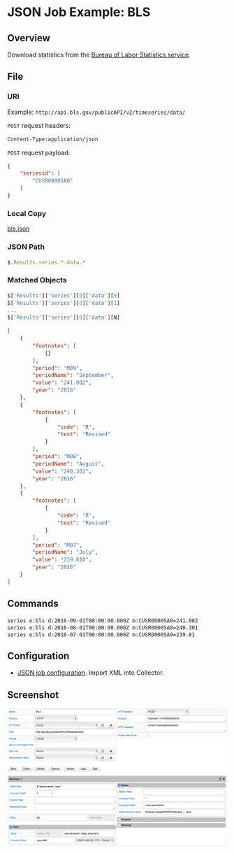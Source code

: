 # JSON Job Example: BLS

## Overview

Download statistics from the [Bureau of Labor Statistics service](https://www.bls.gov).

## File

### URI

Example: `http://api.bls.gov/publicAPI/v2/timeseries/data/`

`POST` request headers:

```txt
Content-Type:application/json
```

`POST` request payload:

```json
{
    "seriesid": [
        "CUSR0000SA0"
    ]
}
```

### Local Copy

[bls.json](./bls.json)

### JSON Path

```javascript
$.Results.series.*.data.*
```

### Matched Objects

```javascript
$['Results']['series'][0]['data'][0]
$['Results']['series'][0]['data'][1]
...
$['Results']['series'][0]['data'][N]
```

```json
[
    {
        "footnotes": [
            {}
        ],
        "period": "M09",
        "periodName": "September",
        "value": "241.002",
        "year": "2016"
    },
    {
        "footnotes": [
            {
                "code": "R",
                "text": "Revised"
            }
        ],
        "period": "M08",
        "periodName": "August",
        "value": "240.301",
        "year": "2016"
    },
    {
        "footnotes": [
            {
                "code": "R",
                "text": "Revised"
            }
        ],
        "period": "M07",
        "periodName": "July",
        "value": "239.810",
        "year": "2016"
    }
]
```

## Commands

```ls
series e:bls d:2016-09-01T00:00:00.000Z m:CUSR0000SA0=241.002
series e:bls d:2016-08-01T00:00:00.000Z m:CUSR0000SA0=240.301
series e:bls d:2016-07-01T00:00:00.000Z m:CUSR0000SA0=239.81
```

## Configuration

* [JSON job configuration](./bls-job.xml). Import XML into Collector.

## Screenshot

![Job Screenshot](./bls-config.png)
